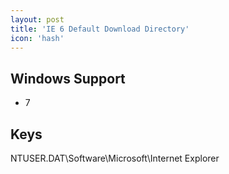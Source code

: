 ```yaml
---
layout: post
title: 'IE 6 Default Download Directory'
icon: 'hash'
---
```


## Windows Support

- 7



## Keys

NTUSER.DAT\Software\Microsoft\Internet Explorer

